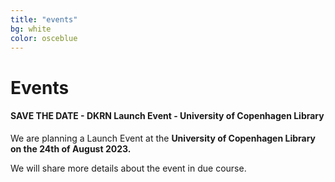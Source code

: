 ```yaml
---
title: "events"
bg: white
color: osceblue
---
```


<a id="events"></a>

# Events

#### **SAVE THE DATE - DKRN Launch Event - University of Copenhagen Library**  
We are planning a Launch Event at the **University of Copenhagen Library on the 24th of August 2023.**  
  
We will share more details about the event in due course.





